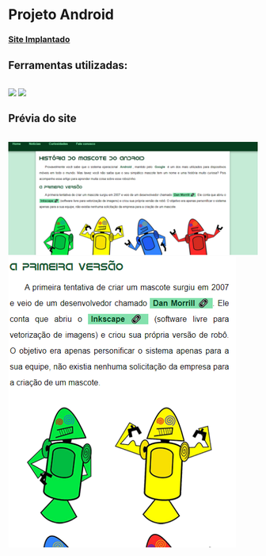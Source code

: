 # Projeto Android
<h3><a href="https://felipecrus.github.io/porjeto-android/" target="_blank"> Site Implantado </a></h3>
<h2> Ferramentas utilizadas:</h2>
</br>
<img src="https://img.shields.io/badge/HTML5-E34F26?style=for-the-badge&logo=html5&logoColor=white"/> 
<img src="https://img.shields.io/badge/CSS3-1572B6?style=for-the-badge&logo=css3&logoColor=white"/>
</br>
<h2> Prévia do site</h2>
</br>
<img src="https://github.com/FelipeCrus/porjeto-android/blob/main/imagens/projeto-desktop.png?raw=true"/>
<img src="https://github.com/FelipeCrus/porjeto-android/blob/main/imagens/projeto-mobile.png?raw=true"/>
